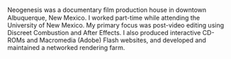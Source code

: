 <!--
title: Neogenesis Media
location: Albuquerque, NM
description: Documentary film production house
position: Guru Factotum
publish_date: 2000-12-01

-->

Neogenesis was a documentary ﬁlm production house in downtown Albuquerque, New Mexico. I worked part-time while attending the University of New Mexico. My primary focus was post-video editing using Discreet Combustion and After Effects. I also produced interactive CD-ROMs and Macromedia (Adobe) Flash websites, and developed and maintained a networked rendering farm.
